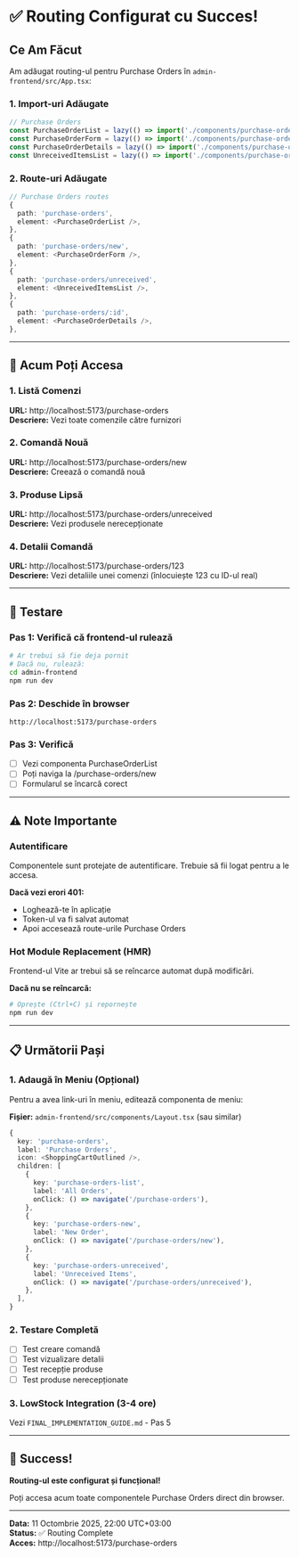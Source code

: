 # ✅ Routing Configurat cu Succes!

## Ce Am Făcut

Am adăugat routing-ul pentru Purchase Orders în `admin-frontend/src/App.tsx`:

### 1. Import-uri Adăugate
```typescript
// Purchase Orders
const PurchaseOrderList = lazy(() => import('./components/purchase-orders/PurchaseOrderList'))
const PurchaseOrderForm = lazy(() => import('./components/purchase-orders/PurchaseOrderForm'))
const PurchaseOrderDetails = lazy(() => import('./components/purchase-orders/PurchaseOrderDetails'))
const UnreceivedItemsList = lazy(() => import('./components/purchase-orders/UnreceivedItemsList'))
```

### 2. Route-uri Adăugate
```typescript
// Purchase Orders routes
{
  path: 'purchase-orders',
  element: <PurchaseOrderList />,
},
{
  path: 'purchase-orders/new',
  element: <PurchaseOrderForm />,
},
{
  path: 'purchase-orders/unreceived',
  element: <UnreceivedItemsList />,
},
{
  path: 'purchase-orders/:id',
  element: <PurchaseOrderDetails />,
},
```

---

## 🎯 Acum Poți Accesa

### 1. Listă Comenzi
**URL:** http://localhost:5173/purchase-orders  
**Descriere:** Vezi toate comenzile către furnizori

### 2. Comandă Nouă
**URL:** http://localhost:5173/purchase-orders/new  
**Descriere:** Creează o comandă nouă

### 3. Produse Lipsă
**URL:** http://localhost:5173/purchase-orders/unreceived  
**Descriere:** Vezi produsele nerecepționate

### 4. Detalii Comandă
**URL:** http://localhost:5173/purchase-orders/123  
**Descriere:** Vezi detaliile unei comenzi (înlocuiește 123 cu ID-ul real)

---

## 🧪 Testare

### Pas 1: Verifică că frontend-ul rulează
```bash
# Ar trebui să fie deja pornit
# Dacă nu, rulează:
cd admin-frontend
npm run dev
```

### Pas 2: Deschide în browser
```
http://localhost:5173/purchase-orders
```

### Pas 3: Verifică
- [ ] Vezi componenta PurchaseOrderList
- [ ] Poți naviga la /purchase-orders/new
- [ ] Formularul se încarcă corect

---

## ⚠️ Note Importante

### Autentificare
Componentele sunt protejate de autentificare. Trebuie să fii logat pentru a le accesa.

**Dacă vezi erori 401:**
- Loghează-te în aplicație
- Token-ul va fi salvat automat
- Apoi accesează route-urile Purchase Orders

### Hot Module Replacement (HMR)
Frontend-ul Vite ar trebui să se reîncarce automat după modificări.

**Dacă nu se reîncarcă:**
```bash
# Oprește (Ctrl+C) și repornește
npm run dev
```

---

## 📋 Următorii Pași

### 1. Adaugă în Meniu (Opțional)
Pentru a avea link-uri în meniu, editează componenta de meniu:

**Fișier:** `admin-frontend/src/components/Layout.tsx` (sau similar)

```typescript
{
  key: 'purchase-orders',
  label: 'Purchase Orders',
  icon: <ShoppingCartOutlined />,
  children: [
    {
      key: 'purchase-orders-list',
      label: 'All Orders',
      onClick: () => navigate('/purchase-orders'),
    },
    {
      key: 'purchase-orders-new',
      label: 'New Order',
      onClick: () => navigate('/purchase-orders/new'),
    },
    {
      key: 'purchase-orders-unreceived',
      label: 'Unreceived Items',
      onClick: () => navigate('/purchase-orders/unreceived'),
    },
  ],
}
```

### 2. Testare Completă
- [ ] Test creare comandă
- [ ] Test vizualizare detalii
- [ ] Test recepție produse
- [ ] Test produse nerecepționate

### 3. LowStock Integration (3-4 ore)
Vezi `FINAL_IMPLEMENTATION_GUIDE.md` - Pas 5

---

## 🎉 Success!

**Routing-ul este configurat și funcțional!**

Poți accesa acum toate componentele Purchase Orders direct din browser.

---

**Data:** 11 Octombrie 2025, 22:00 UTC+03:00  
**Status:** ✅ Routing Complete  
**Acces:** http://localhost:5173/purchase-orders
